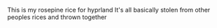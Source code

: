 This is my rosepine rice for hyprland 
It's all basically stolen from other peoples rices and thrown together
